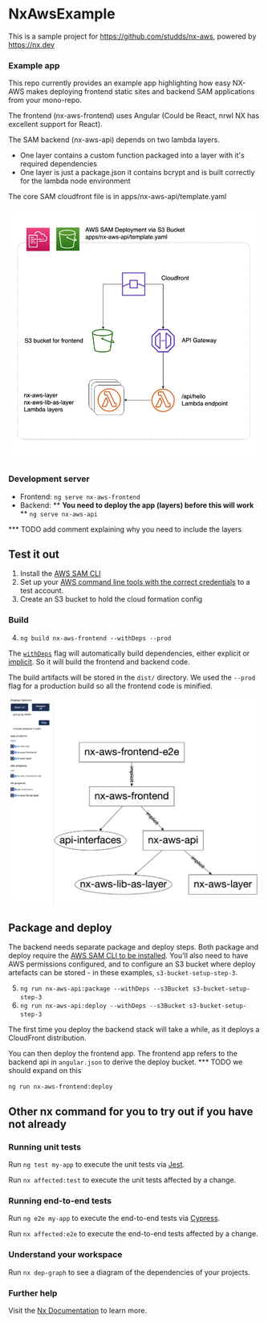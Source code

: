 # NxAwsExample

This is a sample project for https://github.com/studds/nx-aws, powered by https://nx.dev

### Example app

This repo currently provides an example app highlighting how easy NX-AWS makes deploying frontend static sites and backend SAM applications from your mono-repo.

The frontend (nx-aws-frontend) uses Angular (Could be React, nrwl NX has excellent support for React). 

The SAM backend (nx-aws-api) depends on two lambda layers. 
  - One layer contains a custom function packaged into a layer with it's required dependencies
  - One layer is just a package.json it contains bcrypt and is built correctly for the lambda node environment

The core SAM cloudfront file is in apps/nx-aws-api/template.yaml

![nx aws setup](./nx-aws-diagram.png "NX AWS setup")

### Development server

- Frontend: `ng serve nx-aws-frontend`
- Backend: ** **You need to deploy the app (layers) before this will work** ** `ng serve nx-aws-api`

*** TODO add comment explaining why you need to include the layers

## Test it out

1. Install the [AWS SAM CLI](https://docs.aws.amazon.com/serverless-application-model/latest/developerguide/serverless-sam-cli-install.html)
2. Set up your [AWS command line tools with the correct credentials](https://docs.aws.amazon.com/serverless-application-model/latest/developerguide/serverless-getting-started-set-up-credentials.html) to a test account. 
3. Create an S3 bucket to hold the cloud formation config

### Build

4. `ng build nx-aws-frontend --withDeps --prod` 

The [`withDeps`](https://nx.dev/latest/angular/cli/run-many#with-deps) flag will automatically build dependencies, either explicit or
[implicit](https://nx.dev/latest/angular/getting-started/configuration#implicit-dependencies). So it will build the frontend and backend code.

The build artifacts will be stored in the `dist/` directory.
We used the `--prod` flag for a production build so all the frontend code is minified.

![dependency graph](./nx-aws-dep-graph.png "Dependency Graph")

## Package and deploy

The backend needs separate package and deploy steps. Both package and deploy require the
[AWS SAM CLI to be installed](https://docs.aws.amazon.com/serverless-application-model/latest/developerguide/serverless-sam-cli-install.html).
You'll also need to have AWS permissions configured, and to configure an S3 bucket where deploy artefacts can be
stored - in these examples, `s3-bucket-setup-step-3`.

5. `ng run nx-aws-api:package --withDeps --s3Bucket s3-bucket-setup-step-3`
6. `ng run nx-aws-api:deploy --withDeps --s3Bucket s3-bucket-setup-step-3`

The first time you deploy the backend stack will take a while, as it deploys a CloudFront distribution.

You can then deploy the frontend app. The frontend app refers to the backend api in `angular.json` to derive the deploy bucket.
*** TODO we should expand on this

`ng run nx-aws-frontend:deploy`

## Other nx command for you to try out if you have not already

### Running unit tests

Run `ng test my-app` to execute the unit tests via [Jest](https://jestjs.io).

Run `nx affected:test` to execute the unit tests affected by a change.

### Running end-to-end tests

Run `ng e2e my-app` to execute the end-to-end tests via [Cypress](https://www.cypress.io).

Run `nx affected:e2e` to execute the end-to-end tests affected by a change.

### Understand your workspace

Run `nx dep-graph` to see a diagram of the dependencies of your projects.

### Further help

Visit the [Nx Documentation](https://nx.dev/angular) to learn more.
